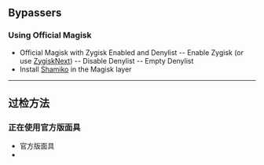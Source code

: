 ## Bypassers

### Using Official Magisk

- Official Magisk with Zygisk Enabled and Denylist 
-- Enable Zygisk (or use [ZygiskNext](https://github.com/Dr-TSNG/ZygiskNext))
-- Disable Denylist
-- Empty Denylist
- Install [Shamiko](https://github.com/LSPosed/LSPosed.github.io/releases/) in the Magisk layer

---

## 过检方法

### 正在使用官方版面具

- 官方版面具
- 
